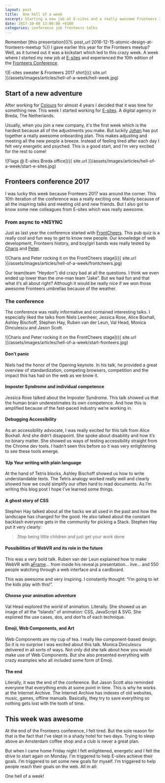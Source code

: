 ```yaml
---
layout: post
title:  One hell of a week
excerpt: Starting a new job at E-sites and a really awesome Fronteers 2017 conference
date: 2017-10-08 13:00:00 +0100
categories: conference job fronteers talks
---
```

Remember [this presentation]({% post_url 2016-12-15-atomic-design-at-fronteers-meetup %}) I gave earlier this year for the Fronteers meetup? Well, as it turned out it was a kickstart which led to this crazy week. A week where I started my new job at [E-sites](https://www.e-sites.nl) and experienced the 10th edition of the [Fronteers Conference](https://fronteers.nl/congres/2017).

![E-sites sweater & Fronteers 2017 shirt]({{ site.url }}/assets/images/articles/hell-of-a-week/hell-week.jpg)

## Start of a new adventure
After working for [Colours](https://www.colours.nl) for almost 4 years I decided that it was time for something new. This week I started working for [E-sites](https://www.e-sites.nl). A digital agency in Breda, The Netherlands.

Usually, when you join a new company, it's the first week which is the hardest because all of the adjustments you make. But luckily [Johan](https://twitter.com/jvdnberg) has put together a really awesome onboarding plan. This makes adjusting and meeting all the new people a breeze. Instead of feeling tired after each day I felt very energetic and psyched. This is a good start, and I’m very excited for the rest to come!

![Flags @ E-sites Breda office]({{ site.url }}/assets/images/articles/hell-of-a-week/start-e-sites.jpg)

## Fronteers conference 2017
I was lucky this week because Fronteers 2017 was around the corner. This 10th iteration of the conference was a really exciting one. Mainly because of all the inspiring talks and meeting old and new friends. But I also got to know some new colleagues from E-sites which was really awesome.

### From async to *NSYNC
Just as last year the conference started with [FrontCheers](https://fronteers.nl/congres/2017/frontcheers). This pub quiz is a really cool and fun way to get to know new people. Our knowledge of web development, Fronteers history, and boy/girl bands was really tested by [Charis](https://twitter.com/charis) and [Peter](https://twitter.com/petervangrieken).

![Charis and Peter rocking it on the FrontCheers stage]({{ site.url }}/assets/images/articles/hell-of-a-week/frontcheers.jpg)

Our team(team “Heydon”) did crazy bad at all the questions. I think we even ended up lower than the one-man team “Jake”. But we had fun and that what it’s all about right? Although it would be really nice if we won those awesome Fronteers umbrellas because of the weather.

### The conference
The conference was really informative and contained interesting talks. I especially liked the talks from Niels Leenheer, Jessica Rose, Alice Boxhall, Ashley Bischoff, Stephen Hay, Ruben van der Leun, Val Head, Monica Dinculescu and Jason Scott.

![Charis and Peter rocking it on the FrontCheers stage]({{ site.url }}/assets/images/articles/hell-of-a-week/start-fronteers.jpg)

#### Don’t panic
Niels had the honor of the Opening keynote. In his talk, he provided a great overview of standardization, competing browsers, competition and the impact this has had on the web as we know it.

#### Imposter Syndrome and individual competence
Jessica Rose talked about the Imposter Syndrome. This talk showed us that the human brain underestimates its own competence. And how this is amplified because of the fast-paced industry we’re working in.

#### Debugging Accessibility
As an accessibility advocate, I was really excited for this talk from Alice Boxhall. And she didn’t disappoint. She spoke about disability and how it’s no binary matter. She showed us ways of testing accessibility straight from the Chrome dev tools. I hadn’t seen this before so it was very enlightening to see these tools emerge.

#### 1Up Your writing with plain language
At the hand of Tetris blocks, Ashley Bischoff showed us how to write understandable texts. The Tetris analogy worked really well and clearly showed how we could simplify our often hard to read documents. As I’m writing this blog post I hope I've learned some things.

#### A ghost story of CSS
Stephen Hay talked about all the hacks we all used in the past and how the landscape has changed for the good. He also talked about the constant backlash everyone gets in the community for picking a Stack. Stephen Hay put it very clearly:

> Stop being little children and just get your work done

#### Possibilities of WebVR and its role in the future
This was a very bold talk. Ruben van der Leun explained how to make WebVR with [aFrame](https://aframe.io/)... from inside his reveal.js presentation... live... and 550 people watching through a web interface and a cardboard.

This was awesome and very inspiring. I constantly thought: “I’m going to let the kids play with this!”.

#### Choose your animation adventure
Val Head explored the world of animation. Literally. She showed us an image of all the “Islands” of animation: CSS, JavaScript & SVG. She explored the use cases, dos, and don’ts of each technique.

#### Emoji, Web Components, and Art
Web Components are my cup of tea. I really like component-based design. So it is no surprise I was excited about this talk. Monica Dinculescu delivered in all sorts of ways. Not only did she talk about how you would make use of Web Components. But she also presented everything with crazy examples who all included some form of Emoji.

#### The end
Literally, it was the end of the conference. But Jason Scott also reminded everyone that everything ends at some point in time. This is why he works at the Internet Archive. The Internet Archive has indexes of old websites, music, games, offline manuals. Basically, they try to save everything so nothing gets lost with the tooth of time.

## This week was awesome
At the end of the Fronteers conference, I felt tired. But the sole reason for that is the fact that I’ve slept in a shady hotel for two days. Trying to sleep above an Amsterdam coffee shop and a club is never a great plan.

But when I came home Friday night I felt enlightened, energetic and I felt the drive to start again on Monday. I'm triggered to help E-sites achieve their goals. I’m triggered to set some new goals for myself. I’m triggered to help people reach their goals on the web. All in all:

<span class="u-h2">One hell of a week!</span>
